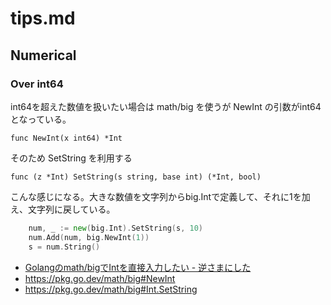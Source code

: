 # tips.md

## Numerical

### Over int64

int64を超えた数値を扱いたい場合は math/big を使うが NewInt の引数がint64となっている。

```
func NewInt(x int64) *Int
```

そのため SetString を利用する

```
func (z *Int) SetString(s string, base int) (*Int, bool)
```

こんな感じになる。大きな数値を文字列からbig.Intで定義して、それに1を加え、文字列に戻している。

```go
	num, _ := new(big.Int).SetString(s, 10)
	num.Add(num, big.NewInt(1))
	s = num.String()
```

* [Golangのmath/bigでIntを直接入力したい - 逆さまにした](https://cipepser.hatenablog.com/entry/2017/04/15/100914)
* https://pkg.go.dev/math/big#NewInt
* https://pkg.go.dev/math/big#Int.SetString
